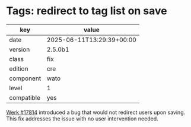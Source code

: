 [//]: # (werk v2)
# Tags: redirect to tag list on save

key        | value
---------- | ---
date       | 2025-06-11T13:29:39+00:00
version    | 2.5.0b1
class      | fix
edition    | cre
component  | wato
level      | 1
compatible | yes

[Werk #17814](https://checkmk.com/werk/17814) introduced a bug that would not
redirect users upon saving. This fix addresses the issue with no user
intervention needed.
